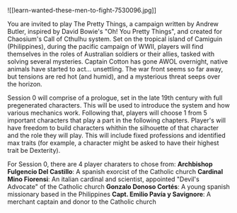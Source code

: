 ![[learn-wanted-these-men-to-fight-7530096.jpg]]

You are invited to play The Pretty Things, a campaign written by Andrew Butler, inspired by David Bowie's "Oh! You Pretty Things", and created for Chaosium's Call of Cthulhu system.
Set on the tropical island of Camiguin (Philippines), during the pacific campaign of WWII, players will find themselves in the roles of Australian soldiers or their allies, tasked with solving several mysteries. Captain Cotton has gone AWOL overnight, native animals have started to act... unsettling. The war front seems so far away, but tensions are red hot (and humid), and a mysterious threat seeps over the horizon.

Session 0 will comprise of a prologue, set in the late 19th century with full pregenerated characters. This will be used to introduce the system and how various mechanics work. Following that, players will choose 1 from 5 important characters that play a part in the following chapters. Player's will have freedom to build characters whithin the silhouette of that character and the role they will play. This will include fixed professions and identified max traits (for example, a character might be asked to have their highest trait be Dexterity).


For Session 0, there are 4 player charaters to chose from:
**Archbishop Fulgencio Del Castillo**: A spanish exorcist of the Catholic church
**Cardinal Mino Fiorensi**: An italian cardinal and scientist, appointed "Devil's Advocate" of the Catholic church
**Gonzalo Donoso Cortés**: A young spanish missionary based in the Philippines
**Capt. Emilio Pavía y Savignore**: A merchant captain and donor to the Catholic church
